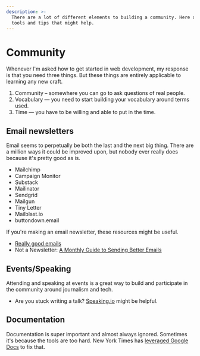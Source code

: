 ```yaml
---
description: >-
  There are a lot of different elements to building a community. Here are some
  tools and tips that might help.
---
```


# Community

Whenever I'm asked how to get started in web development, my response is that you need three things. But these things are entirely applicable to learning any new craft.

1. Community – somewhere you can go to ask questions of real people.
2. Vocabulary — you need to start building your vocabulary around terms used.
3. Time — you have to be willing and able to put in the time.

## Email newsletters

Email seems to perpetually be both the last and the next big thing. There are a million ways it could be improved upon, but nobody ever really does because it's pretty good as is.

* Mailchimp
* Campaign Monitor
* Substack
* Mailinator
* Sendgrid
* Mailgun
* Tiny Letter
* Mailblast.io
* buttondown.email

If you're making an email newsletter, these resources might be useful.

* [Really good emails](https://reallygoodemails.com/category/industry/news/)
* Not a Newsletter: [A Monthly Guide to Sending Better Emails](https://docs.google.com/document/d/1pySiYQ_5OMsj1U4r5XXLPru0NtiVg2FVaO5INBlNffk/edit)

## Events/Speaking

Attending and speaking at events is a great way to build and participate in the community around journalism and tech.

* Are you stuck writing a talk? [Speaking.io](https://speaking.io) might be helpful.

## Documentation

Documentation is super important and almost always ignored. Sometimes it's because the tools are too hard. New York Times has [leveraged Google Docs](https://github.com/nytimes/library) to fix that.

